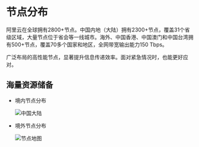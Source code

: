 # 节点分布

阿里云在全球拥有2800+节点。中国内地（大陆）拥有2300+节点，覆盖31个省级区域，大量节点位于省会等一线城市。海外、中国香港、中国澳门和中国台湾拥有500+节点，覆盖70多个国家和地区，全网带宽输出能力150 Tbps。

广泛布局的高性能节点，显著提升信息传递效率。面对紧急情况时，也能更好应对。

## 海量资源储备

-   境内节点分布

    ![中国大陆](https://static-aliyun-doc.oss-accelerate.aliyuncs.com/assets/img/zh-CN/1280477951/p32399.png)

-   境外节点分布

    ![节点地图](https://static-aliyun-doc.oss-accelerate.aliyuncs.com/assets/img/zh-CN/1280477951/p84875.png)


